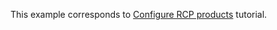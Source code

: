 This example corresponds to [Configure RCP products](../../../../wiki/Configure-RCP-products) tutorial.
